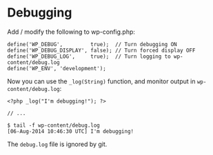# Debugging

Add / modify the following to wp-config.php:

```
define('WP_DEBUG',         true);  // Turn debugging ON
define('WP_DEBUG_DISPLAY', false); // Turn forced display OFF
define('WP_DEBUG_LOG',     true);  // Turn logging to wp-content/debug.log
define('WP_ENV', 'development');
```

Now you can use the ```_log(String)``` function, and monitor output in ```wp-content/debug.log```:

```
<?php _log("I'm debugging!"); ?>

// ...

$ tail -f wp-content/debug.log
[06-Aug-2014 10:46:30 UTC] I'm debugging!
```

The ```debug.log``` file is ignored by git.
